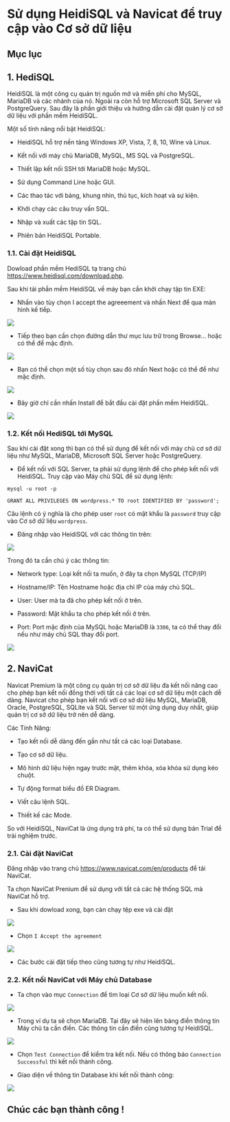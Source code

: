 # Sử dụng HeidiSQL và Navicat để truy cập vào Cơ sở dữ liệu

## Mục lục

## 1. HediSQL

HeidiSQL là một công cụ quản trị nguồn mở và miễn phí cho MySQL, MariaDB và các nhánh của nó. Ngoài ra còn hỗ trợ Microsoft SQL Server và PostgreQuery. Sau đây là phần giới thiệu và hướng dẫn cài đặt quản lý cơ sở dữ liệu với phần mềm HeidiSQL.

Một số tính năng nổi bật HeidiSQL:

- HeidiSQL hỗ trợ nền tảng Windows XP, Vista, 7, 8, 10, Wine và Linux.

- Kết nối với máy chủ MariaDB, MySQL, MS SQL và PostgreSQL.

- Thiết lập kết nối SSH tới MariaDB hoặc MySQL.

- Sử dụng Command Line hoặc GUI.

- Các thao tác với bảng, khung nhìn, thủ tục, kích hoạt và sự kiện.

- Khởi chạy các câu truy vấn SQL.

- Nhập và xuất các tập tin SQL.

- Phiên bản HeidiSQL Portable.

### 1.1. Cài đặt HeidiSQL

Dowload phần mềm HediSQL tạ trang chủ https://www.heidisql.com/download.php.

Sau khi tải phần mềm HeidiSQL về máy bạn cần khởi chạy tập tin EXE:

- Nhấn vào tùy chọn I accept the agreeement và nhấn Next để qua màn hình kế tiếp.

<img src="https://i.ibb.co/4Knbv25/1.png">

- Tiếp theo bạn cần chọn đường dẫn thư mục lưu trữ trong Browse… hoặc có thể để mặc định.

<img src="https://i.ibb.co/SVZF7Bd/image.png">

- Bạn có thể chọn một số tùy chọn sau đó nhấn Next hoặc có thể để như mặc định.

<img src="https://i.ibb.co/37z9L7H/image.png">

- Bây giờ chỉ cần nhấn Install để bắt đầu cài đặt phần mềm HeidiSQL.

<img src="https://i.ibb.co/zbbdZ2T/image.png">

### 1.2. Kết nối HediSQL tới MySQL

Sau khi cài đặt xong thì bạn có thể sử dụng để kết nối với máy chủ cơ sở dữ liệu như MySQL, MariaDB, Microsoft SQL Server hoặc PostgreQuery.

- Để kết nối với SQL Server, ta phải sử dụng lệnh để cho phép kết nối với HeidiSQL. Truy cập vào Máy chủ SQL để sử dụng lệnh:

`mysql -u root -p`

`GRANT ALL PRIVILEGES ON wordpress.* TO root IDENTIFIED BY 'password';`

Câu lệnh có ý nghĩa là cho phép user `root` có mật khẩu là `password` truy cập vào Cơ sở dữ liệu `wordpress`.

- Đăng nhập vào HeidiSQL với các thông tin trên:

<img src="https://i.ibb.co/QdzdNF5/image.png">

Trong đó ta cần chú ý các thông tin:

- Network type: Loại kết nối ta muốn, ở đây ta chọn MySQL (TCP/IP)

- Hostname/IP: Tên Hostname hoặc địa chỉ IP của máy chủ SQL.

- User: User mà ta đã cho phép kết nối ở trên.

- Password: Mật khẩu ta cho phép kết nối ở trên.

- Port: Port mặc định của MySQL hoặc MariaDB là `3306`, ta có thể thay đổi nếu như máy chủ SQL thay đổi port.

<img src="https://i.ibb.co/5vLV3m4/image.png">

## 2. NaviCat

Navicat Premium là một công cụ quản trị cơ sở dữ liệu đa kết nối nâng cao cho phép bạn kết nối đồng thời với tất cả các loại cơ sở dữ liệu một cách dễ dàng. Navicat cho phép bạn kết nối với cơ sở dữ liệu MySQL, MariaDB, Oracle, PostgreSQL, SQLite và SQL Server từ một ứng dụng duy nhất, giúp quản trị cơ sở dữ liệu trở nên dễ dàng.

Các Tính Năng:

- Tạo kết nối dễ dàng đến gần như tất cả các loại Database.

- Tạo cơ sở dữ liệu.

- Mô hình dữ liệu hiện ngay trước mặt, thêm khóa, xóa khóa sử dụng kéo chuột.

- Tự động format biểu đồ ER Diagram.

- Viết câu lệnh SQL.

- Thiết kế các Mode.

So với HeidiSQL, NaviCat là ứng dụng trả phí, ta có thể sử dụng bản Trial để trải nghiệm trước.

### 2.1. Cài đặt NaviCat

Đăng nhập vào trang chủ https://www.navicat.com/en/products để tải NaviCat.

Ta chọn NaviCat Prenium để sử dụng với tất cả các hệ thống SQL mà NaviCat hỗ trợ.

- Sau khi dowload xong, bạn càn chạy tệp exe và cài đặt

<img src="https://i.ibb.co/HC3zpvG/image.png">

- Chọn `I Accept the agreement`

<img src="https://i.ibb.co/cYDYPfj/image.png">

- Các bước cài đặt tiếp theo cũng tương tự như HeidiSQL.

### 2.2. Kết nối NaviCat với Máy chủ Database

- Ta chọn vào mục `Connection` để tìm loại Cơ sở dữ liệu muốn kết nối.

<img src="https://i.ibb.co/tP8sT3v/image.png">

- Trong ví dụ ta sẽ chọn MariaDB. Tại đây sẽ hiện lên bảng điền thông tin Máy chủ ta cần điền. Các thông tin cần điền cũng tương tự HeidiSQL.

<img src="https://imgur.com/ZXozUBr.png">

- Chọn `Test Connection` để kiểm tra kết nối. Nếu có thông báo `Connection Successful` thì kết nối thành công.

- Giao diện về thông tin Database khi kết nối thành công:

<img src="https://imgur.com/QjXaYv9.png">

## Chúc các bạn thành công !